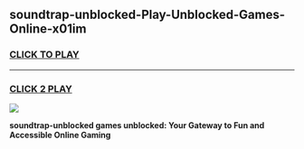 
## soundtrap-unblocked-Play-Unblocked-Games-Online-x01im
<h3>
<a href="https://premium76.site?title=soundtrap-unblocked&ref=25A">CLICK TO PLAY</a></h3>
<hr>

<h3>
<a href="https://premium76.site?title=soundtrap-unblocked&ref=25A">CLICK 2 PLAY</a>
  
</h3>

<a href="https://premium76.site?title=soundtrap-unblocked&ref=25A"><img src="https://clearcache.store/games.png"></a>


**soundtrap-unblocked games unblocked: Your Gateway to Fun and Accessible Online Gaming**

